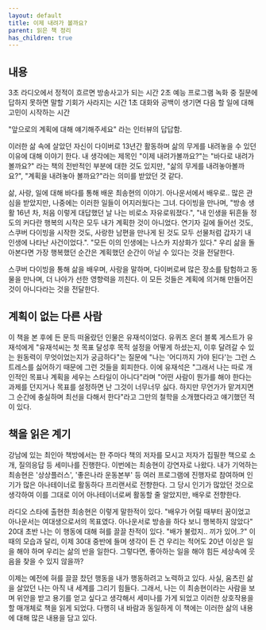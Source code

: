 ```yaml
---
layout: default
title: 이제 내려가 볼까요?
parent: 읽은 책 정리 
has_children: true
---
```



## 내용
3초 라디오에서 정적이 흐르면 방송사고가 되는 시간 
2초 예능 프로그램 녹화 중 질문에 답하지 못하면 말할 기회가 사라지는 시간 
1초 대화와 공백이 생기면 다음 할 일에 대해 고민이 시작하는 시간 

"앞으로의 계획에 대해 얘기해주세요" 라는 인터뷰의 답답함.

이러한 삶 속에 살았던 자신이 다이버로 13년간 활동하며 삶의 무게를 내려놓을 수 있던 이유에 대해 이야기 한다. 내 생각에는 제목인 "이제 내려가볼까요?"는 "바다로 내려가 볼까요?" 라는 책의 전반적인 부분에 대한 것도 있지만, "삶의 무게를 내려놓아볼까요?", "계획을 내려놓아 볼까요?"라는 의미를 받았던 것 같다. 

삶, 사랑, 일에 대해 바다를 통해 배운 최송현의 이야기. 아나운서에서 배우로.. 많은 관심을 받았지만, 나중에는 이러한 일들이 어지러웠다는 그녀. 다이빙을 만나며, "방송 생활 16년 차, 처음 이렇게 대답했던 날 나는 비로소 자유로워졌다.", "내 인생을 뒤흔들 정도의 커다란 행복의 시작은 모두 내가 계획한 것이 아니었다.  연기자 길에 들어선 것도, 스쿠버 다이빙을 시작한 것도, 사랑한 남편을 만나게 된 것도 모두 선물처럼 갑자기 내 인생에 나타난 사건이었다.". "모든 이의 인생에는 나스카 지상화가 있다." 우리 삶을 돌아본다면 가장 행복했던 순간은 계획했던 순간이 아닐 수 있다는 것을 전달한다. 

스쿠버 다이빙을 통해 삶을 배우며, 사랑을 말하며, 다이버로써 많은 장소를 탐험하고 동물을 만나며, 더 나아가 선한 영향력을 끼친다. 이 모든 것들은 계획에 의거해 만들어진 것이 아니다라는 것을 전달한다.

## 계획이 없는 다른 사람
이 책을 본 후에 든 문득 떠올랐던 인물은 유재석이었다. 유퀴즈 온더 블록 게스트가 유재석에게 "유재석씨는 첫 목표 달성후 목적 설정을 어떻게 하셨는지, 이후 달려갈 수 있는 원동력이 무엇이었는지가 궁금하다"는 질문에 "나는 '어디까지 가야 된다'는 그런 스트레스를 싫어하기 때문에 그런 것들을 회피한다. 이에 유재석은 "그래서 나는 따로 개인적인 목표나 계획을 세우는 스타일이 아니다"라며 "어떤 사람이 뭔가를 해야 한다는 과제를 던지거나 목표를 설정하면 난 그것이 너무너무 싫다. 하지만 무언가가 맡겨지면 그 순간에 충실하며 최선을 다해서 한다"라고 그만의 철학을 소개했다라고 얘기했던 적이 있다. 

## 책을 읽은 계기
강남에 있는 최인아 책방에서는 한 주마다 책의 저자를 모시고 저자가 집필한 책으로 소개, 질의응답 등 세미나를 진행한다. 이번에는 최송현이 강연자로 나왔다. 내가 기억하는 최송현은 '상상플러스', '좋은나라 운동본부' 등 여러 프로그램에 진행자로 참여하며 인기가 많은 아나테이너로 활동하다 프리랜서로 전향한다. 그 당시 인기가 많았던 것으로 생각하여 이를 그대로 이어 아나테이너로써 활동할 줄 알았지만, 배우로 전향한다.

라디오 스타에 출현한 최송현은 이렇게 말한적이 있다. "배우가 어릴 때부터 꿈이었고 아나운서는 여대생으로서의 목표였다. 아나운서로 방송을 하다 보니 행복하지 않았다" 20대 초반 나는 이 행동에 대해 혀를 끌끌 찬적이 있다. "배가 불렀지.. 끼가 있어..?" 이때의 모습과 달리, 이제 30대 중반에 들며 생각이 든 건 우리는 적어도 20년 이상은 일을 해야 하며 우리는 삶의 반을 일한다. 그렇다면, 좋아하는 일을 해야 힘든 세상속에 웃음을 찾을 수 있지 않을까? 

이제는 예전에 혀를 끌끌 찼던 행동을 내가 행동하려고 노력하고 있다. 사실, 움츠린 삶을 살았던 나는 아직 내 세계를 그리기 힘들다. 그래서, 나는 이 최송현이라는 사람을 보며 위안을 받고 용기를 얻고 싶다고 생각해서 세미나를 가게 되었고 이러한 상호작용을 할 매개체로 책을 읽게 되었다. 다행히 내 바람과 동일하게 이 책에는 이러한 삶의 내용에 대해 많은 내용을 담고 있다. 

